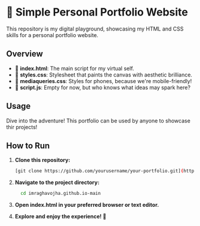 # 🌟 Simple Personal Portfolio Website

This repository is my digital playground, showcasing my HTML and CSS skills for a personal portfolio website.

## Overview

- 📄 **index.html**: The main script for my virtual self.
- 🎨 **styles.css**: Stylesheet that paints the canvas with aesthetic brilliance.
- 📱 **mediaqueries.css**: Styles for phones, because we're mobile-friendly!
- 🧠 **script.js**: Empty for now, but who knows what ideas may spark here?

## Usage

Dive into the adventure! This portfolio can be used by anyone to showcase thir projects!

## How to Run

1. **Clone this repository:**
   ```bash
   [git clone https://github.com/yourusername/your-portfolio.git](https://github.com/imraghavojha/imraghavojha.github.io.git)
2. **Navigate to the project directory:**

    ```bash
      cd imraghavojha.github.io-main

 3. **Open index.html in your preferred browser or text editor.**

 4. **Explore and enjoy the experience! 🚀**

